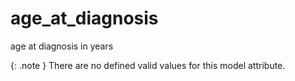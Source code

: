 # age_at_diagnosis
age at diagnosis in years


{: .note }
There are no defined valid values for this model attribute.
